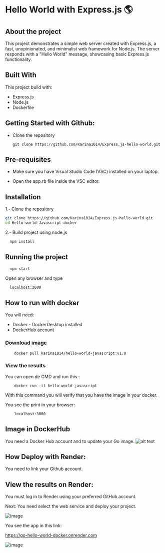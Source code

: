 
# Hello World with Express.js 🌎
## About the project

This project demonstrates a simple web server created with Express.js, a fast, unopinionated, and minimalist web framework for Node.js. The server responds with a "Hello World" message, showcasing basic Express.js functionality.

## Built With

This project build with:
 * Express.js
 * Node.js
 * Dockerfile
 

## Getting Started with Github: 
* Clone the repository

    ```
    git clone https://github.com/Karina1014/Express.js-hello-world.git
    ```


## Pre-requisites

* Make sure you have Visual Studio Code (VSC) installed on your laptop.

* Open the app.rb file inside the VSC editor.

## Installation

1.- Clone the repository
   ```sh
   git clone https://github.com/Karina1014/Express.js-hello-world.git
   cd Hello-world-Javascript-docker
   ```
2.- Build project using node.js
 ```sh
   npm install
   ```
## Running the project

  ```sh
    npm start
   ```

Open any browser and type

 ```sh
   localhost:3000
   ```


## How to run with docker
You will need:

* Docker - DockerDesktop installed
* DockerHub account


### Download image
```
    docker pull karina1014/hello-world-javascript:v1.0
```

### View the results
You can open de CMD and run this :
```
    docker run -it hello-world-javascript
```
With this command you will verify that you have the image in your docker.

You see the print in your browser: 


```
    localhost:3000
```

## Image in DockerHub

You need a Docker Hub account and to update your Go image.
![alt text](image.png)


## How Deploy with Render:

You need to link your Github account.

## View the results on Render:
You must log in to Render using your preferred GitHub account.

Next: You need select the web service and deploy your project.

![image](https://github.com/user-attachments/assets/d37875f3-fd4b-4069-826f-19def9d5881f)

You see the app in this link:

https://go-hello-world-docker.onrender.com


![image](https://github.com/user-attachments/assets/99cf31ca-f98c-4cdd-8f45-4100711009b3)
